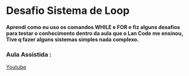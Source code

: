# Desafio Sistema de Loop

#### Aprendi como eu uso os comandos WHILE e FOR e fiz alguns desafios para testar o conhecimento dentro da aula que o Lan Code me ensinou, Tive q fazer alguns sistemas simples nada complexo.

### Aula Assistida :
[Youtube](https://youtu.be/n5ETibjJcAE?si=U4cHgKzegVR2gvHE)